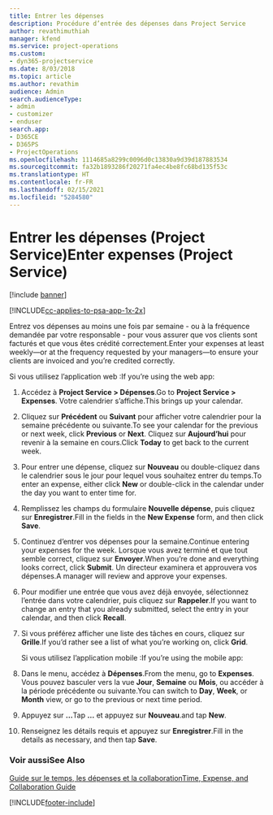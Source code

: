 ```yaml
---
title: Entrer les dépenses
description: Procédure d’entrée des dépenses dans Project Service
author: revathimuthiah
manager: kfend
ms.service: project-operations
ms.custom:
- dyn365-projectservice
ms.date: 8/03/2018
ms.topic: article
ms.author: revathim
audience: Admin
search.audienceType:
- admin
- customizer
- enduser
search.app:
- D365CE
- D365PS
- ProjectOperations
ms.openlocfilehash: 1114685a8299c0096d0c13830a9d39d187883534
ms.sourcegitcommit: fa32b1893286f20271fa4ec4be8fc68bd135f53c
ms.translationtype: HT
ms.contentlocale: fr-FR
ms.lasthandoff: 02/15/2021
ms.locfileid: "5284580"
---
```

# <a name="enter-expenses-project-service"></a><span data-ttu-id="1cb1d-103">Entrer les dépenses (Project Service)</span><span class="sxs-lookup"><span data-stu-id="1cb1d-103">Enter expenses (Project Service)</span></span>

[!include [banner](../includes/psa-now-project-operations.md)]

[!INCLUDE[cc-applies-to-psa-app-1x-2x](../includes/cc-applies-to-psa-app-1x-2x.md)]

<span data-ttu-id="1cb1d-104">Entrez vos dépenses au moins une fois par semaine - ou à la fréquence demandée par votre responsable - pour vous assurer que vos clients sont facturés et que vous êtes crédité correctement.</span><span class="sxs-lookup"><span data-stu-id="1cb1d-104">Enter your expenses at least weekly—or at the frequency requested by your managers—to ensure your clients are invoiced and you’re credited correctly.</span></span>  
  
 <span data-ttu-id="1cb1d-105">Si vous utilisez l’application web :</span><span class="sxs-lookup"><span data-stu-id="1cb1d-105">If you’re using the web app:</span></span>  
  
1. <span data-ttu-id="1cb1d-106">Accédez à **Project Service > Dépenses**.</span><span class="sxs-lookup"><span data-stu-id="1cb1d-106">Go to **Project Service > Expenses**.</span></span> <span data-ttu-id="1cb1d-107">Votre calendrier s’affiche.</span><span class="sxs-lookup"><span data-stu-id="1cb1d-107">This brings up your calendar.</span></span>  
  
2. <span data-ttu-id="1cb1d-108">Cliquez sur **Précédent** ou **Suivant** pour afficher votre calendrier pour la semaine précédente ou suivante.</span><span class="sxs-lookup"><span data-stu-id="1cb1d-108">To see your calendar for the previous or next week, click **Previous** or **Next**.</span></span> <span data-ttu-id="1cb1d-109">Cliquez sur **Aujourd’hui** pour revenir à la semaine en cours.</span><span class="sxs-lookup"><span data-stu-id="1cb1d-109">Click **Today** to get back to the current week.</span></span>  
  
3. <span data-ttu-id="1cb1d-110">Pour entrer une dépense, cliquez sur **Nouveau** ou double-cliquez dans le calendrier sous le jour pour lequel vous souhaitez entrer du temps.</span><span class="sxs-lookup"><span data-stu-id="1cb1d-110">To enter an expense, either click **New** or double-click in the calendar under the day you want to enter time for.</span></span>  
  
4. <span data-ttu-id="1cb1d-111">Remplissez les champs du formulaire **Nouvelle dépense**, puis cliquez sur **Enregistrer**.</span><span class="sxs-lookup"><span data-stu-id="1cb1d-111">Fill in the fields in the **New Expense** form, and then click **Save**.</span></span>  
  
5. <span data-ttu-id="1cb1d-112">Continuez d’entrer vos dépenses pour la semaine.</span><span class="sxs-lookup"><span data-stu-id="1cb1d-112">Continue entering your expenses for the week.</span></span> <span data-ttu-id="1cb1d-113">Lorsque vous avez terminé et que tout semble correct, cliquez sur **Envoyer**.</span><span class="sxs-lookup"><span data-stu-id="1cb1d-113">When you’re done and everything looks correct, click **Submit**.</span></span> <span data-ttu-id="1cb1d-114">Un directeur examinera et approuvera vos dépenses.</span><span class="sxs-lookup"><span data-stu-id="1cb1d-114">A manager will review and approve your expenses.</span></span>  
  
6. <span data-ttu-id="1cb1d-115">Pour modifier une entrée que vous avez déjà envoyée, sélectionnez l’entrée dans votre calendrier, puis cliquez sur **Rappeler**.</span><span class="sxs-lookup"><span data-stu-id="1cb1d-115">If you want to change an entry that you already submitted, select the entry in your calendar, and then click **Recall**.</span></span>  
  
7. <span data-ttu-id="1cb1d-116">Si vous préférez afficher une liste des tâches en cours, cliquez sur **Grille**.</span><span class="sxs-lookup"><span data-stu-id="1cb1d-116">If you’d rather see a list of what you’re working on, click **Grid**.</span></span>  
  
   <span data-ttu-id="1cb1d-117">Si vous utilisez l’application mobile :</span><span class="sxs-lookup"><span data-stu-id="1cb1d-117">If you’re using the mobile app:</span></span>  
  
8. <span data-ttu-id="1cb1d-118">Dans le menu, accédez à **Dépenses**.</span><span class="sxs-lookup"><span data-stu-id="1cb1d-118">From the menu, go to **Expenses**.</span></span>     <span data-ttu-id="1cb1d-119">Vous pouvez basculer vers la vue **Jour**, **Semaine** ou **Mois**, ou accéder à la période précédente ou suivante.</span><span class="sxs-lookup"><span data-stu-id="1cb1d-119">You can switch to **Day**, **Week**, or **Month** view, or go to the previous or next time period.</span></span>  
  
9. <span data-ttu-id="1cb1d-120">Appuyez sur **…**</span><span class="sxs-lookup"><span data-stu-id="1cb1d-120">Tap **…**</span></span> <span data-ttu-id="1cb1d-121">et appuyez sur **Nouveau**.</span><span class="sxs-lookup"><span data-stu-id="1cb1d-121">and tap **New**.</span></span>  
  
10. <span data-ttu-id="1cb1d-122">Renseignez les détails requis et appuyez sur **Enregistrer**.</span><span class="sxs-lookup"><span data-stu-id="1cb1d-122">Fill in the details as necessary, and then tap **Save**.</span></span>  
  
### <a name="see-also"></a><span data-ttu-id="1cb1d-123">Voir aussi</span><span class="sxs-lookup"><span data-stu-id="1cb1d-123">See Also</span></span>  
 [<span data-ttu-id="1cb1d-124">Guide sur le temps, les dépenses et la collaboration</span><span class="sxs-lookup"><span data-stu-id="1cb1d-124">Time, Expense, and Collaboration Guide</span></span>](../psa/time-expense-collaboration-guide.md)


[!INCLUDE[footer-include](../includes/footer-banner.md)]